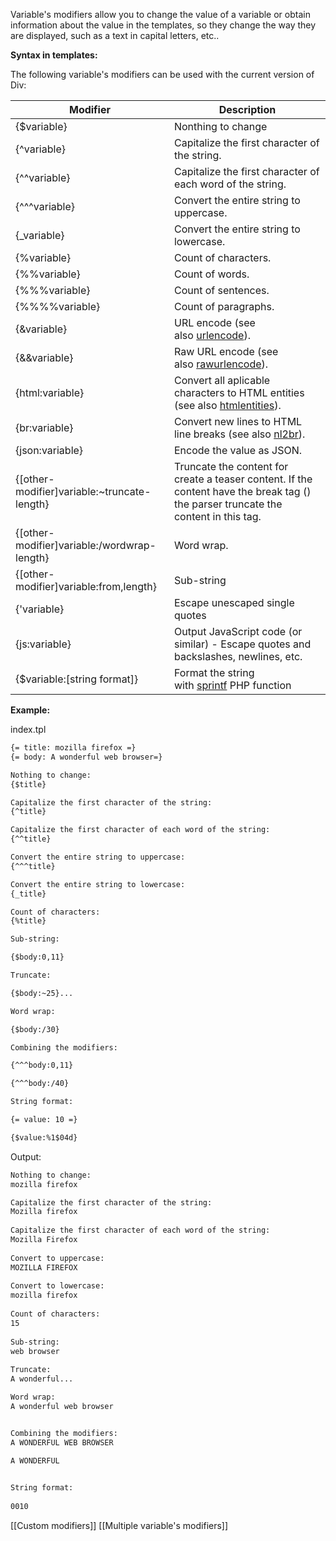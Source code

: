 Variable's modifiers allow you to change the value of a variable or obtain information about the value in the templates, so they change the way they are displayed, such as a text in capital letters, etc..

**Syntax in templates:**

The following variable's modifiers can be used with the current version of Div:

|Modifier|Description|
|---|---|
|{$variable}|Nonthing to change|
|{^variable}|Capitalize the first character of the string.|
|{^^variable}|Capitalize the first character of each word of the string.|
|{^^^variable}|Convert the entire string to uppercase.|
|{_variable}|Convert the entire string to lowercase.|
|{%variable}|Count of characters.|
|{%%variable}|Count of words.|
|{%%%variable}|Count of sentences.|
|{%%%%variable}|Count of paragraphs.|
|{&variable}|URL encode (see also [urlencode](http://www.php.net/manual/en/function.urlenconde.php)).|
|{&&variable}|Raw URL encode (see also [rawurlencode](http://www.php.net/manual/en/function.rawurlenconde.php)).|
|{html:variable}|Convert all aplicable characters to HTML entities (see also [htmlentities](http://www.php.net/manual/en/function.htmlentities.php)).|
|{br:variable}|Convert new lines to HTML line breaks (see also [nl2br](http://www.php.net/manual/en/function.nl2br.php)).|
|{json:variable}|Encode the value as JSON.|
|{[other-modifier]variable:~truncate-length}|Truncate the content for create a teaser content. If the content have the break tag (**<!--break-->**) the parser truncate the content in this tag.|
|{[other-modifier]variable:/wordwrap-length}|Word wrap.|
|{[other-modifier]variable:from,length}|Sub-string|
|{'variable}|Escape unescaped single quotes|
|{js:variable}|Output JavaScript code (or similar) - Escape quotes and backslashes, newlines, etc.|
|{$variable:[string format]}|Format the string with [sprintf](http://www.php.net/manual/en/function.srpintf.php) PHP function|

**Example:**

index.tpl

```html
{= title: mozilla firefox =}
{= body: A wonderful web browser=} 

Nothing to change: 
{$title}

Capitalize the first character of the string: 
{^title}

Capitalize the first character of each word of the string: 
{^^title}

Convert the entire string to uppercase:
{^^^title}

Convert the entire string to lowercase: 
{_title}

Count of characters: 
{%title}

Sub-string:

{$body:0,11}

Truncate: 

{$body:~25}...

Word wrap: 

{$body:/30}

Combining the modifiers:

{^^^body:0,11}

{^^^body:/40}

String format:

{= value: 10 =}

{$value:%1$04d}
```

Output:

```html
Nothing to change: 
mozilla firefox

Capitalize the first character of the string: 
Mozilla firefox
	
Capitalize the first character of each word of the string: 
Mozilla Firefox
	
Convert to uppercase:
MOZILLA FIREFOX
	
Convert to lowercase: 
mozilla firefox
	
Count of characters: 
15
	
Sub-string:
web browser
	
Truncate: 
A wonderful...

Word wrap: 
A wonderful web browser


Combining the modifiers:
A WONDERFUL WEB BROWSER

A WONDERFUL

	
String format:
	
0010
```

[[Custom modifiers]]
[[Multiple variable's modifiers]]


